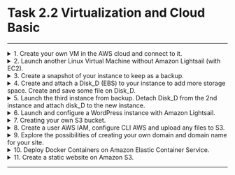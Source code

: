 # Task 2.2 Virtualization and Cloud Basic
***

<details><summary>1.  Create your own VM in the AWS cloud and connect to it. </summary>
</p>
First, I created an Amazon Linux instance in Lightsail and configured it. 
</p>
<img src="https://github.com/Ponomarenko-Daria/DevOps_online_Avdeevka_2021Q4/blob/master/m2/task2.2/ScreenshotTask2.2/1.1.jpg" width="250">
</p>
Then I connected to it in Lightsail
</p>
<img src="https://github.com/Ponomarenko-Daria/DevOps_online_Avdeevka_2021Q4/blob/master/m2/task2.2/ScreenshotTask2.2/1.2.jpg" width="250">
</p>
</details>

<details><summary>2.  Launch another Linux Virtual Machine without Amazon Lightsail (with EC2). </summary>
</p>
With the help of the setup wizard, I created an EC2 machine and connected to it with putty.
</p>
<img src="https://github.com/Ponomarenko-Daria/DevOps_online_Avdeevka_2021Q4/blob/master/m2/task2.2/ScreenshotTask2.2/2.1.jpg" width="400">
</p>
<img src="https://github.com/Ponomarenko-Daria/DevOps_online_Avdeevka_2021Q4/blob/master/m2/task2.2/ScreenshotTask2.2/2.2.jpg" width="400">
</p>
</details>

<details><summary>3.  Create a snapshot of your instance to keep as a backup. </summary>
</p>
EC2 console - > EBS -> Snapshot - > Setup wizard
</p>
<img src="https://github.com/Ponomarenko-Daria/DevOps_online_Avdeevka_2021Q4/blob/master/m2/task2.2/ScreenshotTask2.2/3.1.jpg" width="700">
</p>
<img src="https://github.com/Ponomarenko-Daria/DevOps_online_Avdeevka_2021Q4/blob/master/m2/task2.2/ScreenshotTask2.2/3.2.jpg" width="700">
</p>
</details>

<details><summary>4.   Create and attach a Disk_D (EBS) to your instance to add more storage space. Create 
and save some file on Disk_D. </summary>
</p>
EC2 console - > EBS - > Volumes - > Create volume - > Setup wizard
</p>
<img src="https://github.com/Ponomarenko-Daria/DevOps_online_Avdeevka_2021Q4/blob/master/m2/task2.2/ScreenshotTask2.2/4.1.jpg" width="700">
</p>
After creation, we need to attach the new volume to your instance EC2.
<p>
Then in the system, we need to set the file system, create the folder and mount the new disk to the folder.
<p>
<img src="https://github.com/Ponomarenko-Daria/DevOps_online_Avdeevka_2021Q4/blob/master/m2/task2.2/ScreenshotTask2.2/4.2.jpg" width="700">
</p>
<img src="https://github.com/Ponomarenko-Daria/DevOps_online_Avdeevka_2021Q4/blob/master/m2/task2.2/ScreenshotTask2.2/4.3.jpg" width="700">
</p>
<img src="https://github.com/Ponomarenko-Daria/DevOps_online_Avdeevka_2021Q4/blob/master/m2/task2.2/ScreenshotTask2.2/4.4.jpg" width="700">
</p>
</details>

<details><summary>5.  Launch the third instance from backup. Detach Disk_D from the 2nd instance and attach disk_D to the new instance. </summary>
</p>
I create an instance from my snapshot.
In EBS I detach the volume from 1st instance and attach it to 2nd.
</p>
<img src="https://github.com/Ponomarenko-Daria/DevOps_online_Avdeevka_2021Q4/blob/master/m2/task2.2/ScreenshotTask2.2/5.1.jpg" width="700">
</p>
<img src="https://github.com/Ponomarenko-Daria/DevOps_online_Avdeevka_2021Q4/blob/master/m2/task2.2/ScreenshotTask2.2/5.2.jpg" width="700">
</p>
<img src="https://github.com/Ponomarenko-Daria/DevOps_online_Avdeevka_2021Q4/blob/master/m2/task2.2/ScreenshotTask2.2/5.3.jpg" width="700">
</p>
</details>

<details><summary>6.  Launch and configure a WordPress instance with Amazon Lightsail. </summary>
</p>
Using setup wizard we create a WordPress instance. Then we create a new elastic IP address and attach it to the WP instance.
</p>
<img src="https://github.com/Ponomarenko-Daria/DevOps_online_Avdeevka_2021Q4/blob/master/m2/task2.2/ScreenshotTask2.2/6.1.jpg" width="700">
</p>
<img src="https://github.com/Ponomarenko-Daria/DevOps_online_Avdeevka_2021Q4/blob/master/m2/task2.2/ScreenshotTask2.2/6.2.jpg" width="700">
</p>
<img src="https://github.com/Ponomarenko-Daria/DevOps_online_Avdeevka_2021Q4/blob/master/m2/task2.2/ScreenshotTask2.2/6.3.jpg" width="700">
</p>
</details>

<details><summary>7.  Creating your own S3 bucket. </summary>
</p>
AWS - > S3 - > Create bucket - >Setup wizard
</p>
<img src="https://github.com/Ponomarenko-Daria/DevOps_online_Avdeevka_2021Q4/blob/master/m2/task2.2/ScreenshotTask2.2/7.1.jpg" width="400">
</p>
Then we add files to the new bucket.
</p>
<img src="https://github.com/Ponomarenko-Daria/DevOps_online_Avdeevka_2021Q4/blob/master/m2/task2.2/ScreenshotTask2.2/7.2.jpg" width="600">
</p>
</details>

<details><summary>8.  Create a user AWS IAM, configure CLI AWS and upload any files to S3. </summary>
</p>
At first, we need in AWS console we need to create a new user. 
</p>
<img src="https://github.com/Ponomarenko-Daria/DevOps_online_Avdeevka_2021Q4/blob/master/m2/task2.2/ScreenshotTask2.2/8.1.jpg" width="400">
</p>
<img src="https://github.com/Ponomarenko-Daria/DevOps_online_Avdeevka_2021Q4/blob/master/m2/task2.2/ScreenshotTask2.2/8.2.jpg" width="400">
</p>
<img src="https://github.com/Ponomarenko-Daria/DevOps_online_Avdeevka_2021Q4/blob/master/m2/task2.2/ScreenshotTask2.2/8.3.jpg" width="400">
</p>
<img src="https://github.com/Ponomarenko-Daria/DevOps_online_Avdeevka_2021Q4/blob/master/m2/task2.2/ScreenshotTask2.2/8.4.jpg" width="400">
</p>
Then we upload AWS CLI, installing and configuring it with new credentials.
</p>
<img src="https://github.com/Ponomarenko-Daria/DevOps_online_Avdeevka_2021Q4/blob/master/m2/task2.2/ScreenshotTask2.2/8.5.jpg" width="400">
</p>
<img src="https://github.com/Ponomarenko-Daria/DevOps_online_Avdeevka_2021Q4/blob/master/m2/task2.2/ScreenshotTask2.2/8.6.jpg" width="400">
</p>
Then we can upload, download and delete files from CLI.
</p>
<img src="https://github.com/Ponomarenko-Daria/DevOps_online_Avdeevka_2021Q4/blob/master/m2/task2.2/ScreenshotTask2.2/8.7.jpg" width="400">
</p>
<img src="https://github.com/Ponomarenko-Daria/DevOps_online_Avdeevka_2021Q4/blob/master/m2/task2.2/ScreenshotTask2.2/8.9.jpg" width="400">
</p>
<img src="https://github.com/Ponomarenko-Daria/DevOps_online_Avdeevka_2021Q4/blob/master/m2/task2.2/ScreenshotTask2.2/8.9.0.jpg" width="400">
</p>
</details>

<details><summary>9.  Explore the possibilities of creating your own domain 
and domain name for your site. </summary>
</p>
<img src="https://github.com/Ponomarenko-Daria/DevOps_online_Avdeevka_2021Q4/blob/master/m2/task2.2/ScreenshotTask2.2/13.1.jpg" width="700">
</p>
<img src="https://github.com/Ponomarenko-Daria/DevOps_online_Avdeevka_2021Q4/blob/master/m2/task2.2/ScreenshotTask2.2/13.2.jpg" width="700">
</p>
<img src="https://github.com/Ponomarenko-Daria/DevOps_online_Avdeevka_2021Q4/blob/master/m2/task2.2/ScreenshotTask2.2/13.3.jpg" width="700">
</p>
<img src="https://github.com/Ponomarenko-Daria/DevOps_online_Avdeevka_2021Q4/blob/master/m2/task2.2/ScreenshotTask2.2/13.4.jpg" width="700">
</p>
<img src="https://github.com/Ponomarenko-Daria/DevOps_online_Avdeevka_2021Q4/blob/master/m2/task2.2/ScreenshotTask2.2/13.5.jpg" width="700">
</p>
</details>

<details><summary>10.  Deploy Docker Containers on Amazon Elastic 
Container Service. </summary>
I install docker into my EC2 instance. Then install programs into the container. After that, I packed a new container and push it into ECS.
</p>
<img src="https://github.com/Ponomarenko-Daria/DevOps_online_Avdeevka_2021Q4/blob/master/m2/task2.2/ScreenshotTask2.2/14.1.jpg" width="700">
</p>
<img src="https://github.com/Ponomarenko-Daria/DevOps_online_Avdeevka_2021Q4/blob/master/m2/task2.2/ScreenshotTask2.2/14.2.jpg" width="700">
</p>
<img src="https://github.com/Ponomarenko-Daria/DevOps_online_Avdeevka_2021Q4/blob/master/m2/task2.2/ScreenshotTask2.2/14.3.jpg" width="700">
</p>
</details>

<details><summary>11.  Create a static website on Amazon S3. </summary>
</p>
1. Create a new domain name daria-ponomarenko.pp.ua on site nic.ua. </p>
2. Create 2 new buckets with the names "daria-ponomarenko.pp.ua" and "www.daria-ponomarenko.pp.ua". </p>
<img src="https://github.com/Ponomarenko-Daria/DevOps_online_Avdeevka_2021Q4/blob/master/m2/task2.2/ScreenshotTask2.2/15.1.jpg" width="700">
</p>
3. Set up bucket daria-ponomarenko.pp.ua like a static website and www.daria-ponomarenko.pp.ua like a router to daria-ponomarenko.pp.ua. </p>
<img src="https://github.com/Ponomarenko-Daria/DevOps_online_Avdeevka_2021Q4/blob/master/m2/task2.2/ScreenshotTask2.2/15.2.jpg" width="700">
</p>
4. Create zone "daria-ponomarenko.pp.ua" on service Route53 with the name "daria-ponomarenko.pp.ua". </p>
5. Add 2 records with the names "daria-ponomarenko.pp.ua" and "www.daria-ponomarenko.pp.ua" to my route53 record.</p>
6. Set up "daria-ponomarenko.pp.ua" to redirect bucket "daria-ponomarenko.pp.ua" and record "www.daria-ponomarenko.pp.ua" to bucket "www.daria-ponomarenko.pp.ua". 
</p>
<img src="https://github.com/Ponomarenko-Daria/DevOps_online_Avdeevka_2021Q4/blob/master/m2/task2.2/ScreenshotTask2.2/15.3.jpg" width="700">
</p>
<img src="https://github.com/Ponomarenko-Daria/DevOps_online_Avdeevka_2021Q4/blob/master/m2/task2.2/ScreenshotTask2.2/15.jpg" width="700">
</p>
</details>

***
